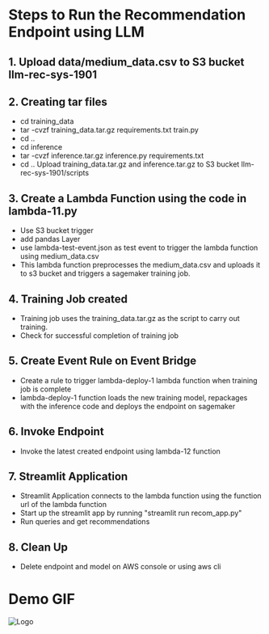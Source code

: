 # Steps to Run the Recommendation Endpoint using LLM

## 1. Upload data/medium_data.csv to S3 bucket llm-rec-sys-1901
## 2. Creating tar files
- cd training_data
- tar -cvzf training_data.tar.gz requirements.txt train.py
- cd ..
- cd inference
- tar -cvzf inference.tar.gz inference.py requirements.txt
- cd ..
Upload training_data.tar.gz and inference.tar.gz to S3 bucket llm-rec-sys-1901/scripts
## 3. Create a Lambda Function using the code in lambda-11.py
 - Use S3 bucket trigger
 - add pandas Layer
 - use lambda-test-event.json as test event to trigger the lambda function using medium_data.csv
 - This lambda function preprocesses the medium_data.csv and uploads it to s3 bucket and triggers
a sagemaker training job.
## 4. Training Job created 
 - Training job uses the training_data.tar.gz as the script to carry out training.
 - Check for successful completion of training job
## 5. Create Event Rule on Event Bridge
 - Create a rule to trigger lambda-deploy-1 lambda function when training job is complete
 - lambda-deploy-1 function loads the new training model, repackages with the inference code 
and deploys the endpoint on sagemaker
## 6. Invoke Endpoint
 - Invoke the latest created endpoint using lambda-12 function
## 7. Streamlit Application
 - Streamlit Application connects to the lambda function using the function url of the lambda function
 - Start up the streamlit app by running "streamlit run recom_app.py"
 - Run queries and get recommendations
## 8. Clean Up
 - Delete endpoint and model on AWS console or using aws cli

# Demo GIF
![Logo](https://github.com/gowriks12//blob/develop/static/Demo-GIF-1.gif)
